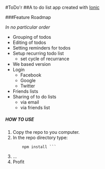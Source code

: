 #ToDo'r
##A to do list app created with [Ionic](http://www.ionicframework.com)

###Feature Roadmap

*In no particular order*

* Grouping of todos
* Editing of todos
* Setting reminders for todos
* Setup recurring todo list
	- set cycle of recurrance
* We based version
* Login
	- Facebook
	- Google
	- Twitter
* Friends lists	
* Sharing of to do lists
	- via email
	- via friends list 

	
	
##### HOW TO USE
1. Copy the repo to you computer.
2. In the repo directory type: 
	```
		npm install ```
3. ...
4. Profit